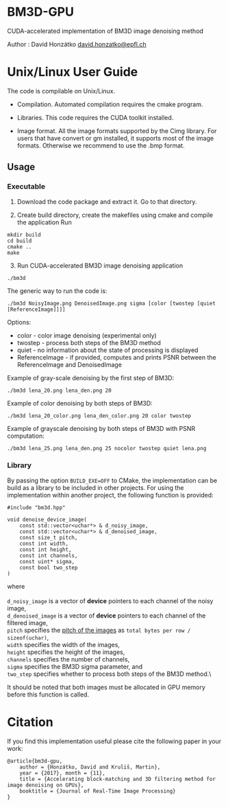 BM3D-GPU
========

CUDA-accelerated implementation of BM3D image denoising method

Author    : David Honzátko <david.honzatko@epfl.ch>

# Unix/Linux User Guide

The code is compilable on Unix/Linux. 

- Compilation. 
Automated compilation requires the cmake program.

- Libraries. 
This code requires the CUDA toolkit installed.

- Image format. 
All the image formats supported by the Cimg library.
For users that have convert or gm installed, it supports most of the image formats. Otherwise we recommend to use the .bmp format.


## Usage

### Executable

1. Download the code package and extract it. Go to that directory. 

2. Create build directory, create the makefiles using cmake and compile the application
Run 
```
mkdir build
cd build
cmake ..
make
```
3. Run CUDA-accelerated BM3D image denoising application
```
./bm3d
```
The generic way to run the code is:
```
./bm3d NoisyImage.png DenoisedImage.png sigma [color [twostep [quiet [ReferenceImage]]]]
```
Options:
- color - color image denoising (experimental only)
- twostep - process both steps of the BM3D method
- quiet - no information about the state of processing is displayed
- ReferenceImage - if provided, computes and prints PSNR between the ReferenceImage and DenoisedImage

Example of gray-scale denoising by the first step of BM3D:
```
./bm3d lena_20.png lena_den.png 20
```
Example of color denoising by both steps of BM3D:
```
./bm3d lena_20_color.png lena_den_color.png 20 color twostep
```
Example of grayscale denoising by both steps of BM3D with PSNR computation:
```
./bm3d lena_25.png lena_den.png 25 nocolor twostep quiet lena.png
``` 

### Library

By passing the option `BUILD_EXE=OFF` to CMake, the implementation can be build as a library to be included in other projects.
For using the implementation within another project, the following function is provided:

```
#include "bm3d.hpp"

void denoise_device_image(
    const std::vector<uchar*> & d_noisy_image,
    const std::vector<uchar*> & d_denoised_image,
    const size_t pitch,
    const int width,
    const int height,
    const int channels,
    const uint* sigma,
    const bool two_step
)
```

where\
\
`d_noisy_image` is a vector of **device** pointers to each channel of the noisy image,\
`d_denoised_image` is a vector of **device** pointers to each channel of the filtered image,\
`pitch` specifies the [pitch of the images](https://docs.nvidia.com/cuda/cuda-c-programming-guide/#device-memory) as `total bytes per row / sizeof(uchar)`,\
`width` specifies the width of the images,\
`height` specifies the height of the images,\
`channels` specifies the number of channels,\
`sigma` specifies the BM3D sigma parameter, and\
`two_step` specifies whether to process both steps of the BM3D method.\

It should be noted that both images must be allocated in GPU memory before this function is called.


# Citation
If you find this implementation useful please cite the following paper in your work:

    @article{bm3d-gpu,
        author = {Honzátko, David and Kruliš, Martin},
        year = {2017}, month = {11},
        title = {Accelerating block-matching and 3D filtering method for image denoising on GPUs},
        booktitle = {Journal of Real-Time Image Processing}
    }
